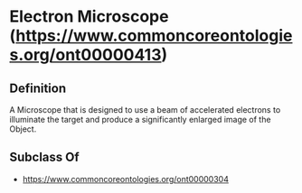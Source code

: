 # Electron Microscope (https://www.commoncoreontologies.org/ont00000413)

## Definition
A Microscope that is designed to use a beam of accelerated electrons to illuminate the target and produce a significantly enlarged image of the Object.

## Subclass Of
- https://www.commoncoreontologies.org/ont00000304

